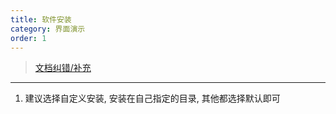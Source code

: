 ```yaml
---
title: 软件安装
category: 界面演示
order: 1
---
```


> [文档纠错/补充](https://github.com/dumengru/docs_vnpy/tree/master/docs/_docs)

---

1. 建议选择自定义安装, 安装在自己指定的目录, 其他都选择默认即可
